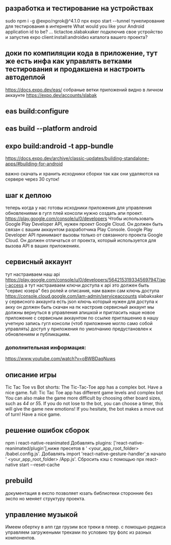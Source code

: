 ## разработка и тестирование на устройствах

sudo npm i -g @expo/ngrok@^4.1.0
npx expo start --tunnel
тунелирование для тестирования в интернете
What would you like your Android application id to be? … tictactoe.slabakxaker
подключив свое устройство и запустив expo client:install:androidиз каталога вашего проекта?

## доки по компиляции кода в приложение, тут же есть инфа как управлять ветками тестирования и продакшена и настроить автодеплой

https://docs.expo.dev/eas/
собраные ветки приложений видно в личном аккаунте
https://expo.dev/accounts/slabak

## eas build:configure

## eas build --platform android

## expo build:android -t app-bundle

https://docs.expo.dev/archive/classic-updates/building-standalone-apps/#building-for-android

важно скачать и хранить исходники сборки так как они удаляются на сервере через 30 суток!

## шаг к деплою

теперь когда у нас готовы исходники приложения
для управления обновлениями в гугл плей консоли нужно создать апи проект.
https://play.google.com/console/u/0/developers
Чтобы использовать Google Play Developer API, нужен проект Google Cloud. Он должен быть связан с вашим аккаунтом разработчика Play Console. Google Play Developer API принимают вызовы только от связанного проекта Google Cloud. Он должен отличаться от проекта, который используется для вызова API в ваших приложениях.

## сервисный аккаунт

тут настраиваем наш api
https://play.google.com/console/u/0/developers/5642153193345697947/api-access
а тут настраиваем ключи доступа к api это должен быть "сервис юзера" без ролей и описания, нам важен сам ключь доступа
https://console.cloud.google.com/iam-admin/serviceaccounts
slabakxaker
у сервисного аккаунта есть json ключь который нужен для доступа к акку он должен быть скачан на пк
настроив сервисный аккаунт мы должны вернуться в управления апишкой и пригласить наше новое приложение с сервисным аккаунтом по ссылке приглашению в нашу учетную запись гугл консоли (чтоб приложение могло само собой управлять)
доступ у приложения по умолчанию предустановлен к обновлениям и публикациям.

### дополнительная информация:

https://www.youtube.com/watch?v=oBWBDaqNuws

## описание игры

Tic Tac Toe vs Bot
shorts:
The Tic-Tac-Toe app has a complex bot. Have a nice game.
full:
Tic Tac Toe app has different game levels and complex bot
You can also make the game more difficult by choosing other board sizes, such as 4*4 or 5*5. If you do not lose to the bot, you can choose a timer, this will give the game new emotions! If you hesitate, the bot makes a move out of turn! Have a nice game.

## решение ошибок сборок

npm i react-native-reanimated
Добавлять plugins: ['react-native-reanimated/plugin'],ниже пресетов в ' <your_app_root_folder> /babel.config.js'.
Добавлять import 'react-native-gesture-handler';в начало ' <your_app_root_folder> /App.js'.
Сбросить кэш с помощью npx react-native start --reset-cache

## prebuild

документация в експо позволяет юзать библиотеки сторонние без экспо но меняет структуру проекта.

## управление музыкой

Имеем обертку в апп где грузим все треки в плеер.
с помощью редакса управляем загружеными треками по условию тру фолс из разных компонентов.
